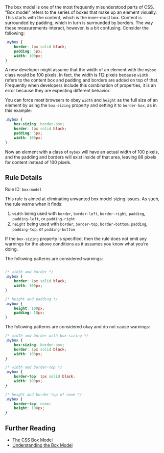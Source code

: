 The box model is one of the most frequently misunderstood parts of CSS. "Box model" refers to the series of boxes that make up an element visually. This starts with the content, which is the inner-most box. Content is surrounded by padding, which in turn is surrounded by borders. The way these measurements interact, however, is a bit confusing. Consider the following:

```css
.mybox {
    border: 1px solid black;
    padding: 5px;
    width: 100px;
}
```

A new developer might assume that the width of an element with the `mybox` class would be 100 pixels. In fact, the width is 112 pixels because `width` refers to the content box and padding and borders are added on top of that. Frequently when developers include this combination of properties, it is an error because they are expecting different behavior.

You can force most browsers to obey `width` and `height` as the full size of an element by using the `box-sizing` property and setting it to `border-box`, as in this example:

```css
.mybox {
    box-sizing: border-box;
    border: 1px solid black;
    padding: 5px;
    width: 100px;
}
```

Now an element with a class of `mybox` will have an actual width of 100 pixels, and the padding and borders will exist inside of that area, leaving 88 pixels for content instead of 100 pixels. 

## Rule Details

Rule ID: `box-model`

This rule is aimed at eliminating unwanted box model sizing issues. As such, the rule warns when it finds:

1. `width` being used with `border`, `border-left`, `border-right`, `padding`, `padding-left`, or `padding-right`
1. `height` being used with `border`, `border-top`, `border-bottom`, `padding`, `padding-top`, or `padding-bottom`

If the `box-sizing` property is specified, then the rule does not emit any warnings for the above conditions as it assumes you know what you're doing.

The following patterns are considered warnings:

```css

/* width and border */
.mybox {
    border: 1px solid black;
    width: 100px;
}

/* height and padding */
.mybox {
    height: 100px;
    padding: 10px;
}
```

The following patterns are considered okay and do not cause warnings:

```css
/* width and border with box-sizing */
.mybox {
    box-sizing: border-box;
    border: 1px solid black;
    width: 100px;
}

/* width and border-top */
.mybox {
    border-top: 1px solid black;
    width: 100px;
}

/* height and border-top of none */
.mybox {
    border-top: none;
    height: 100px;
}

```

## Further Reading

* [The CSS Box Model](http://css-tricks.com/2841-the-css-box-model/)
* [Understanding the Box Model](http://blog.simonwillison.net/post/58225400497/theboxmodel)